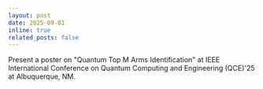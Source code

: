 ```yaml
---
layout: post
date: 2025-09-01
inline: true
related_posts: false
---
```


Present a poster on "Quantum Top M Arms Identification" at IEEE International Conference on Quantum Computing and Engineering (QCE)'25 at Albuquerque, NM.

